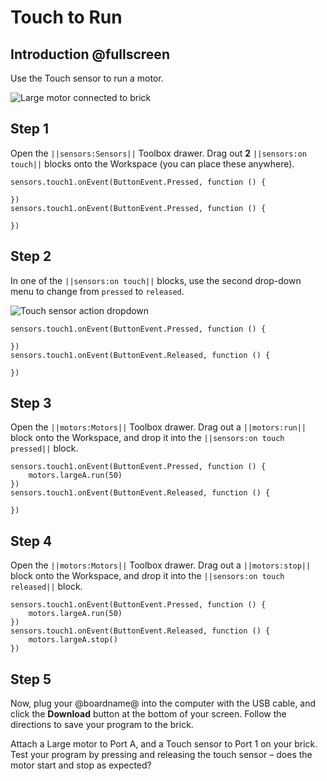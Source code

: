 # Touch to Run

## Introduction @fullscreen

Use the Touch sensor to run a motor.

![Large motor connected to brick](/static/tutorials/touch-to-run/touch-to-run.gif)

## Step 1

Open the ``||sensors:Sensors||`` Toolbox drawer. Drag out **2** ``||sensors:on touch||`` blocks onto the Workspace (you can place these anywhere).

```blocks
sensors.touch1.onEvent(ButtonEvent.Pressed, function () {

})
sensors.touch1.onEvent(ButtonEvent.Pressed, function () {

})
```

## Step 2

In one of the ``||sensors:on touch||`` blocks, use the second drop-down menu to change from ``pressed`` to ``released``.
 
![Touch sensor action dropdown](/static/tutorials/touch-to-run/on-touch-dropdown.png)

```blocks
sensors.touch1.onEvent(ButtonEvent.Pressed, function () {

})
sensors.touch1.onEvent(ButtonEvent.Released, function () {

})
```

## Step 3

Open the ``||motors:Motors||`` Toolbox drawer. Drag out a ``||motors:run||`` block onto the Workspace, and drop it into the ``||sensors:on touch pressed||`` block.

```blocks
sensors.touch1.onEvent(ButtonEvent.Pressed, function () {
    motors.largeA.run(50)
})
sensors.touch1.onEvent(ButtonEvent.Released, function () {

})
```

## Step 4

Open the ``||motors:Motors||`` Toolbox drawer. Drag out a ``||motors:stop||`` block onto the Workspace, and drop it into the ``||sensors:on touch released||`` block.

```blocks
sensors.touch1.onEvent(ButtonEvent.Pressed, function () {
    motors.largeA.run(50)
})
sensors.touch1.onEvent(ButtonEvent.Released, function () {
    motors.largeA.stop()
})
```

## Step 5

Now, plug your @boardname@ into the computer with the USB cable, and click the **Download** button at the bottom of your screen. Follow the directions to save your program to the brick.

Attach a Large motor to Port A, and a Touch sensor to Port 1 on your brick. Test your program by pressing and releasing the touch sensor – does the motor start and stop as expected?
